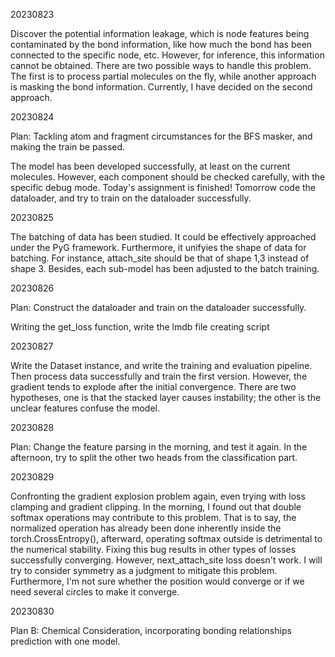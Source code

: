 20230823

Discover the potential information leakage, which is node features being contaminated by the bond information, like how much the bond has been connected to the specific node, etc. However, for inference, this information cannot be obtained. There are two possible ways to handle this problem. The first is to process partial molecules on the fly, while another approach is masking the bond information. Currently, I have decided on the second approach. 

20230824 

Plan: Tackling atom and fragment circumstances for the BFS masker, and making the train be passed. 

The model has been developed successfully, at least on the current molecules. However, each component should be checked carefully, with the specific debug mode. Today's assignment is finished! Tomorrow code the dataloader, and try to train on the dataloader successfully. 

20230825

The batching of data has been studied. It could be effectively approached under the PyG framework. Furthermore, it unifyies the shape of data for batching. For instance, attach_site should be that of shape 1,3 instead of shape 3. Besides, each sub-model has been adjusted to the batch training. 

20230826

Plan: Construct the dataloader and train on the dataloader successfully. 

Writing the get_loss function, write the lmdb file creating script

20230827

Write the Dataset instance, and write the training and evaluation pipeline. Then process data successfully and train the first version. However, the gradient tends to explode after the initial convergence. There are two hypotheses, one is that the stacked layer causes instability; the other is the unclear features confuse the model. 

20230828

Plan: Change the feature parsing in the morning, and test it again. In the afternoon, try to split the other two heads from the classification part. 

20230829 

Confronting the gradient explosion problem again, even trying with loss clamping and gradient clipping. In the morning, I found out that double softmax operations may contribute to this problem. That is to say, the normalized operation has already been done inherently inside the torch.CrossEntropy(), afterward, operating softmax outside is detrimental to the numerical stability. Fixing this bug results in other types of losses successfully converging. However, next_attach_site loss doesn't work. I will try to consider symmetry as a judgment to mitigate this problem. Furthermore, I'm not sure whether the position would converge or if we need several circles to make it converge. 

20230830

Plan B: Chemical Consideration, incorporating bonding relationships prediction with one model. 
